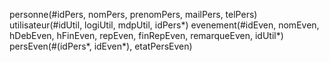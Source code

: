 personne(#idPers, nomPers, prenomPers, mailPers, telPers)
utilisateur(#idUtil, logiUtil, mdpUtil, idPers*)
evenement(#idEven, nomEven, hDebEven, hFinEven, repEven, finRepEven, remarqueEven, idUtil*)
persEven(#(idPers*, idEven*), etatPersEven)
